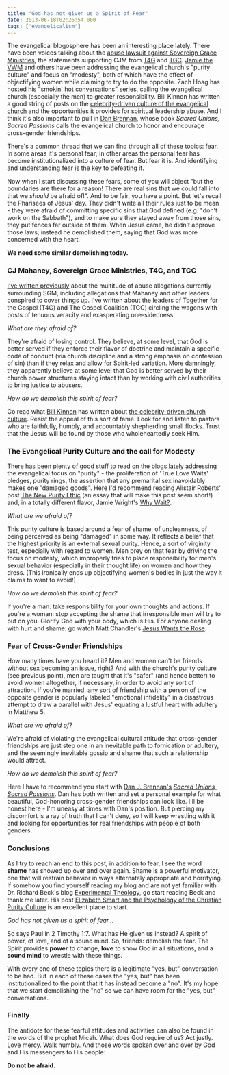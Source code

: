 ```yaml
---
title: "God has not given us a Spirit of Fear"
date: 2013-06-18T02:26:54.000
tags: ['evangelicalism']
---
```


The evangelical blogosphere has been an interesting place lately. There have been voices talking about the [abuse lawsuit against Sovereign Grace Ministries](http://www.abpnews.com/ministry/organizations/item/8515-sovereign-grace-sex-abuse-case-dismissed), the statements supporting CJM from [T4G](http://t4g.org/statement/) and [TGC](http://thegospelcoalition.org/blogs/tgc/2013/05/24/why-we-have-been-silent-about-the-sgm-lawsuit/). [Jamie the VWM](http://www.theveryworstmissionary.com/2013/06/sex-pt-2-why-wait.html) and others have been addressing the evangelical church's "purity culture" and focus on "modesty", both of which have the effect of objectifying women while claiming to try to do the opposite. Zach Hoag has hosted his ["smokin' hot conversations" series](http://www.zhoag.com/2013/06/14/elizabeth-morrow-modesty/), calling the evangelical church (especially the men) to greater responsibility. Bill Kinnon has written a good string of posts on the [celebrity-driven culture of the evangelical church](http://kinnon.tv/2013/06/cracks-in-the-celebrity-driven-church.html) and the opportunities it provides for spiritual leadership abuse. And I think it's also important to pull in [Dan Brennan](http://www.danjbrennan.com/), whose book _Sacred Unions, Sacred Passions_ calls the evangelical church to honor and encourage cross-gender friendships.

There's a common thread that we can find through all of these topics: fear. In some areas it's personal fear; in other areas the personal fear has become institutionalized into a culture of fear. But fear it is. And identifying and understanding fear is the key to defeating it.

Now when I start discussing these fears, some of you will object "but the boundaries are there for a reason! There are real sins that we could fall into that we _should_ be afraid of!". And to be fair, you have a point. But let's recall the Pharisees of Jesus' day. They didn't write all their rules just to be mean - they were afraid of committing specific sins that God defined (e.g. "don't work on the Sabbath"), and to make sure they stayed away from those sins, they put fences far outside of them. When Jesus came, he didn't approve those laws; instead he demolished them, saying that God was more concerned with the heart.

**We need some similar demolishing today.**

### CJ Mahaney, Sovereign Grace Ministries, T4G, and TGC

[I've written previously](/13/05/t4g-and-tgc-break-their-silence-on-mahaney/) about the multitude of abuse allegations currently surrounding SGM, including allegations that Mahaney and other leaders conspired to cover things up. I've written about the leaders of Together for the Gospel (T4G) and The Gospel Coalition (TGC) circling the wagons with posts of tenuous veracity and exasperating one-sidedness.

_What are they afraid of?_

They're afraid of losing control. They believe, at some level, that God is better served if they enforce their flavor of doctrine and maintain a specific code of conduct (via church discipline and a strong emphasis on confession of sin) than if they relax and allow for Spirit-led variation. More damningly, they apparently believe at some level that God is better served by their church power structures staying intact than by working with civil authorities to bring justice to abusers.

_How do we demolish this spirit of fear?_

Go read what [Bill Kinnon](http://www.kinnon.tv) has written about [the celebrity-driven church culture](http://kinnon.tv/2013/06/cracks-in-the-celebrity-driven-church.html). Resist the appeal of this sort of fame. Look for and listen to pastors who are faithfully, humbly, and accountably shepherding small flocks. Trust that the Jesus will be found by those who wholeheartedly seek Him.

### The Evangelical Purity Culture and the call for Modesty

There has been plenty of good stuff to read on the blogs lately addressing the evangelical focus on "purity" - the proliferation of 'True Love Waits' pledges, purity rings, the assertion that any premarital sex inavoidably makes one "damaged goods". Here I'd recommend reading Alistair Roberts' post [The New Purity Ethic](http://alastairadversaria.wordpress.com/2013/05/25/the-new-purity-ethic/) (an essay that will make this post seem short!) and, in a totally different flavor, Jamie Wright's [Why Wait?](http://www.theveryworstmissionary.com/2013/06/sex-pt-2-why-wait.html).

_What are we afraid of?_

This purity culture is based around a fear of shame, of uncleanness, of being perceived as being "damaged" in some way. It reflects a belief that the highest priority is an external sexual purity. Hence, a sort of virginity test, especially with regard to women. Men prey on that fear by driving the focus on modesty, which improperly tries to place responsibility for men's sexual behavior (especially in their thought life) on women and how they dress. (This ironically ends up objectifying women's bodies in just the way it claims to want to avoid!)

_How do we demolish this spirit of fear?_

If you're a man: take responsibility for your own thoughts and actions. If you're a woman: stop accepting the shame that irresponsible men will try to put on you. Glorify God with your body, which is His. For anyone dealing with hurt and shame: go watch Matt Chandler's [Jesus Wants the Rose](https://www.youtube.com/watch?v=bLgIecL1IdY).

### Fear of Cross-Gender Friendships

How many times have you heard it? Men and women can't be friends without sex becoming an issue, right? And with the church's purity culture (see previous point), men are taught that it's "safer" (and hence better) to avoid women altogether, if necessary, in order to avoid any sort of attraction. If you're married, any sort of friendship with a person of the opposite gender is popularly labeled "emotional infidelity" in a disastrous attempt to draw a parallel with Jesus' equating a lustful heart with adultery in Matthew 5.

_What are we afraid of?_

We're afraid of violating the evangelical cultural attitude that cross-gender friendships are just step one in an inevitable path to fornication or adultery, and the seemingly inevitable gossip and shame that such a relationship would attract.

_How do we demolish this spirit of fear?_

Here I have to recommend you start with [Dan J. Brennan's](http://www.danjbrennan.com) _[Sacred Unions, Sacred Passions](http://www.amazon.com/gp/product/0982580703/ref=as_li_ss_tl?ie=UTF8&camp=1789&creative=390957&creativeASIN=0982580703&linkCode=as2&tag=chrishubbs-20)_. Dan has both written and set a personal example for what beautiful, God-honoring cross-gender friendships can look like. I'll be honest here - I'm uneasy at times with Dan's position. But piercing my discomfort is a ray of truth that I can't deny, so I will keep wrestling with it and looking for opportunities for real friendships with people of both genders.

### Conclusions

As I try to reach an end to this post, in addition to fear, I see the word **shame** has showed up over and over again. Shame is a powerful motivator, one that will restrain behavior in ways alternately appropriate and horrifying. If somehow you find yourself reading my blog and are not yet familiar with Dr. Richard Beck's blog [Experimental Theology](http://experimentaltheology.blogspot.com/), go start reading Beck and thank me later. His post [Elizabeth Smart and the Psychology of the Christian Purity Culture](http://experimentaltheology.blogspot.com/2013/05/elizabeth-smart-and-psychology-of.html) is an excellent place to start.

_God has not given us a spirit of fear..._

So says Paul in 2 Timothy 1:7. What has He given us instead? A spirit of power, of love, and of a sound mind. So, friends: demolish the fear. The Spirit provides **power** to change, **love** to show God in all situations, and a **sound mind** to wrestle with these things.

With every one of these topics there is a legitimate "yes, but" conversation to be had. But in each of these cases the "yes, but" has been institutionalized to the point that it has instead become a "no". It's my hope that we start demolishing the "no" so we can have room for the "yes, but" conversations.

### Finally

The antidote for these fearful attitudes and activities can also be found in the words of the prophet Micah. What does God require of us? Act justly. Love mercy. Walk humbly. And those words spoken over and over by God and His messengers to His people:

**Do not be afraid.**
